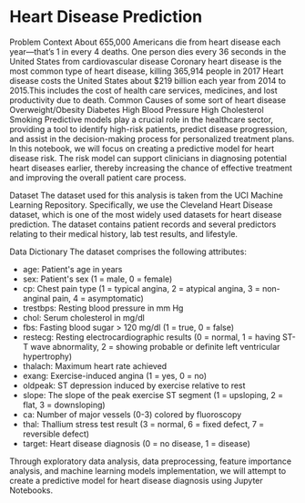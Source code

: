 # Heart Disease Prediction

Problem Context
About 655,000 Americans die from heart disease each year—that’s 1 in every 4 deaths.
One person dies every 36 seconds in the United States from cardiovascular disease
Coronary heart disease is the most common type of heart disease, killing 365,914 people in 2017
Heart disease costs the United States about $219 billion each year from 2014 to 2015.This includes the cost of health care services, medicines, and lost productivity due to death.
Common Causes of some sort of heart disease
Overweight/Obesity
Diabetes
High Blood Pressure
High Cholesterol
Smoking
Predictive models play a crucial role in the healthcare sector, providing a tool to identify high-risk patients, predict disease progression, and assist in the decision-making process for personalized treatment plans. In this notebook, we will focus on creating a predictive model for heart disease risk. The risk model can support clinicians in diagnosing potential heart diseases earlier, thereby increasing the chance of effective treatment and improving the overall patient care process.

Dataset
The dataset used for this analysis is taken from the UCI Machine Learning Repository. Specifically, we use the Cleveland Heart Disease dataset, which is one of the most widely used datasets for heart disease prediction. The dataset contains patient records and several predictors relating to their medical history, lab test results, and lifestyle.

Data Dictionary
The dataset comprises the following attributes:

- age: Patient's age in years
-  sex: Patient's sex (1 = male, 0 = female)
-  cp: Chest pain type (1 = typical angina, 2 = atypical angina, 3 = non-anginal pain, 4 = asymptomatic)
-  trestbps: Resting blood pressure in mm Hg
-  chol: Serum cholesterol in mg/dl
-  fbs: Fasting blood sugar > 120 mg/dl (1 = true, 0 = false)
-  restecg: Resting electrocardiographic results (0 = normal, 1 = having ST-T wave abnormality, 2 = showing probable or definite left ventricular hypertrophy)
-  thalach: Maximum heart rate achieved
-  exang: Exercise-induced angina (1 = yes, 0 = no)
-  oldpeak: ST depression induced by exercise relative to rest
-  slope: The slope of the peak exercise ST segment (1 = upsloping, 2 = flat, 3 = downsloping)
-  ca: Number of major vessels (0-3) colored by fluoroscopy
-  thal: Thallium stress test result (3 = normal, 6 = fixed defect, 7 = reversible defect)
-  target: Heart disease diagnosis (0 = no disease, 1 = disease)

Through exploratory data analysis, data preprocessing, feature importance analysis, and machine learning models implementation, we will attempt to create a predictive model for heart disease diagnosis using Jupyter Notebooks.
